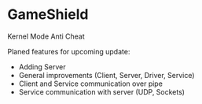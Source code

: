 # GameShield
Kernel Mode Anti Cheat

Planed features for upcoming update:

- Adding Server
- General improvements (Client, Server, Driver, Service)
- Client and Service communication over pipe
- Service communication with server (UDP, Sockets)
